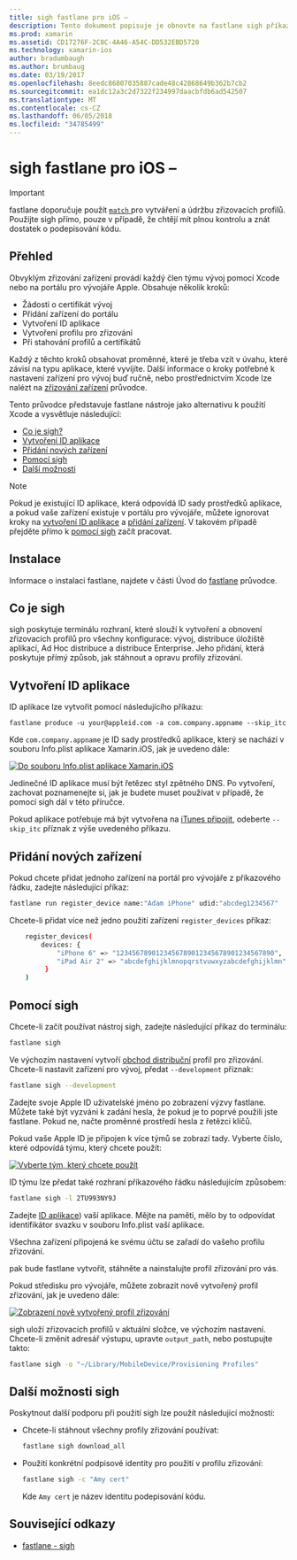 ```yaml
---
title: sigh fastlane pro iOS –
description: Tento dokument popisuje je obnovte na fastlane sigh příkaz, který slouží k vytvoření a konfigurace sestavení oprava zřizovacích profilů pro všechny Xamarin.iOS.
ms.prod: xamarin
ms.assetid: CD17276F-2C8C-4A46-A54C-DD532EBD5720
ms.technology: xamarin-ios
author: bradumbaugh
ms.author: brumbaug
ms.date: 03/19/2017
ms.openlocfilehash: 8eedc86807035887cade48c42868649b362b7cb2
ms.sourcegitcommit: ea1dc12a3c2d7322f234997daacbfdb6ad542507
ms.translationtype: MT
ms.contentlocale: cs-CZ
ms.lasthandoff: 06/05/2018
ms.locfileid: "34785499"
---
```

# <a name="fastlane-for-ios--sigh"></a>sigh fastlane pro iOS –

> [!IMPORTANT]
> fastlane doporučuje použít [ `match` ](~/ios/deploy-test/provisioning/fastlane/match.md) pro vytváření a údržbu zřizovacích profilů. Použijte sigh přímo, pouze v případě, že chtějí mít plnou kontrolu a znát dostatek o podepisování kódu.

## <a name="overview"></a>Přehled

Obvyklým zřizování zařízení provádí každý člen týmu vývoj pomocí Xcode nebo na portálu pro vývojáře Apple. Obsahuje několik kroků:

- Žádosti o certifikát vývoj
- Přidání zařízení do portálu
- Vytvoření ID aplikace
- Vytvoření profilu pro zřizování
- Při stahování profilů a certifikátů

Každý z těchto kroků obsahovat proměnné, které je třeba vzít v úvahu, které závisí na typu aplikace, které vyvíjíte. Další informace o kroky potřebné k nastavení zařízení pro vývoj buď ručně, nebo prostřednictvím Xcode lze nalézt na [zřizování zařízení](~/ios/get-started/installation/device-provisioning/index.md) průvodce.

Tento průvodce představuje fastlane nástroje jako alternativu k použití Xcode a vysvětluje následující:

- [Co je sigh?](#whatissigh)
- [Vytvoření ID aplikace](#appid)
- [Přidání nových zařízení](#newdevices)
- [Pomocí sigh](#using)
- [Další možnosti](#options)

> [!NOTE]
> Pokud je existující ID aplikace, která odpovídá ID sady prostředků aplikace, a pokud vaše zařízení existuje v portálu pro vývojáře, můžete ignorovat kroky na [vytvoření ID aplikace](#appid) a [přidání zařízení](#newdevices). V takovém případě přejděte přímo k [pomocí sigh](#using) začít pracovat.

## <a name="installation"></a>Instalace

Informace o instalaci fastlane, najdete v části Úvod do [fastlane](~/ios/deploy-test/provisioning/fastlane/index.md#Installation) průvodce.

<a name="whatissigh" />

## <a name="what-is-sigh"></a>Co je sigh

sigh poskytuje terminálu rozhraní, které slouží k vytvoření a obnovení zřizovacích profilů pro všechny konfigurace: vývoj, distribuce úložiště aplikací, Ad Hoc distribuce a distribuce Enterprise. Jeho přidání, která poskytuje přímý způsob, jak stáhnout a opravu profily zřizování.

<a name="appid" />

## <a name="creating-an-app-id"></a>Vytvoření ID aplikace

ID aplikace lze vytvořit pomocí následujícího příkazu:

    fastlane produce -u your@appleid.com -a com.company.appname --skip_itc

Kde `com.company.appname` je ID sady prostředků aplikace, který se nachází v souboru Info.plist aplikace Xamarin.iOS, jak je uvedeno dále:

[![](sigh-images/fastlane-image5.png "Do souboru Info.plist aplikace Xamarin.iOS")](sigh-images/fastlane-image5.png#lightbox)

Jedinečné ID aplikace musí být řetězec styl zpětného DNS. Po vytvoření, zachovat poznamenejte si, jak je budete muset používat v případě, že pomocí sigh dál v této příručce.

Pokud aplikace potřebuje má být vytvořena na [iTunes připojit](~/ios/deploy-test/app-distribution/app-store-distribution/itunesconnect.md), odeberte `--skip_itc` příznak z výše uvedeného příkazu.

<a name="newdevices" />

## <a name="adding-new-devices"></a>Přidání nových zařízení

Pokud chcete přidat jednoho zařízení na portál pro vývojáře z příkazového řádku, zadejte následující příkaz:

```bash
fastlane run register_device name:"Adam iPhone" udid:"abcdeg1234567"
```

Chcete-li přidat více než jedno použití zařízení `register_devices` příkaz:

```bash
    register_devices(
        devices: {
            "iPhone 6" => "1234567890123456789012345678901234567890",
            "iPad Air 2" => "abcdefghijklmnopqrstvuwxyzabcdefghijklmn"
         }
    )
```

<a name="using" />

## <a name="using-sigh"></a>Pomocí sigh

Chcete-li začít používat nástroj sigh, zadejte následující příkaz do terminálu:

```bash
fastlane sigh
```

Ve výchozím nastavení vytvoří [obchod distribuční](~/ios/deploy-test/app-distribution/app-store-distribution/index.md) profil pro zřizování. Chcete-li nastavit zařízení pro vývoj, předat `--development` příznak:

```bash
fastlane sigh --development
```

Zadejte svoje Apple ID uživatelské jméno po zobrazení výzvy fastlane. Můžete také být vyzváni k zadání hesla, že pokud je to poprvé použili jste fastlane. Pokud ne, načte proměnné prostředí hesla z řetězci klíčů.

Pokud vaše Apple ID je připojen k více týmů se zobrazí tady. Vyberte číslo, které odpovídá týmu, který chcete použít:

[![](sigh-images/fastlane-image2.png "Vyberte tým, který chcete použít")](sigh-images/fastlane-image2.png#lightbox)

ID týmu lze předat také rozhraní příkazového řádku následujícím způsobem:

```bash
fastlane sigh -l 2TU993NY9J
```

Zadejte [ID aplikace](#appid)) vaší aplikace. Mějte na paměti, mělo by to odpovídat identifikátor svazku v souboru Info.plist vaší aplikace.

Všechna zařízení připojená ke svému účtu se zařadí do vašeho profilu zřizování.

pak bude fastlane vytvořit, stáhněte a nainstalujte profil zřizování pro vás.

Pokud středisku pro vývojáře, můžete zobrazit nově vytvořený profil zřizování, jak je uvedeno dále:

[![](sigh-images/fastlane-image10.png "Zobrazení nově vytvořený profil zřizování")](sigh-images/fastlane-image10.png#lightbox)

sigh uloží zřizovacích profilů v aktuální složce, ve výchozím nastavení. Chcete-li změnit adresář výstupu, upravte `output_path`, nebo postupujte takto:

```bash
fastlane sigh -o "~/Library/MobileDevice/Provisioning Profiles"
```

<a name="options" />

## <a name="sigh-additional-options"></a>Další možnosti sigh

Poskytnout další podporu při použití sigh lze použít následující možnosti:

- Chcete-li stáhnout všechny profily zřizování používat:

    ```bash
    fastlane sigh download_all
    ```

- Použití konkrétní podpisové identity pro použití v profilu zřizování:

    ```bash
    fastlane sigh -c "Amy cert"
    ```
    
    Kde `Amy cert` je název identitu podepisování kódu.


## <a name="related-links"></a>Související odkazy

- [fastlane - sigh](https://github.com/fastlane/fastlane/tree/master/sigh#readme)
